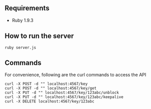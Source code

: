## Requirements

 + Ruby 1.9.3

## How to run the server

    ruby server.js

## Commands

For convenience, following are the curl commands to access the API

    curl -X POST -d "" localhost:4567/key
    curl -X POST -d "" localhost:4567/key/get
    curl -X PUT -d "" localhost:4567/key/123abc/unblock
    curl -X PUT -d "" localhost:4567/key/123abc/keepalive
    curl -X DELETE localhost:4567/key/123abc
